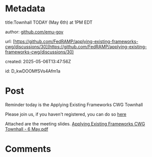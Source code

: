 # Metadata

title:Townhall TODAY (May 6th) at 1PM EDT

author: [github.com/emu-gov](https://github.com/emu-gov)

url: [https://github.com/FedRAMP/applying-existing-frameworks-cwg/discussions/30](https://github.com/FedRAMP/applying-existing-frameworks-cwg/discussions/30)

created: 2025-05-06T13:47:56Z

id: D_kwDOOMfSVs4Afm1a



# Post

Reminder today is the Applying Existing Frameworks CWG Townhall

Please join us, if you haven't registered, you can do so [here](https://gsa.zoomgov.com/meeting/register/hoS2UdAiRROMyqPPlcbVfQ)

Attached are the meeting slides.
[Applying Existing Frameworks CWG Townhall - 6 May.pdf](https://github.com/user-attachments/files/20063197/Applying.Existing.Frameworks.CWG.Townhall.-.6.May.pdf)


# Comments


